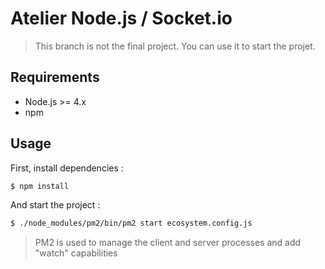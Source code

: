 # Atelier Node.js / Socket.io

> This branch is not the final project.
> You can use it to start the projet.

## Requirements

- Node.js >= 4.x
- npm

## Usage
First, install dependencies :

```bash
$ npm install
```

And start the project :
```bash
$ ./node_modules/pm2/bin/pm2 start ecosystem.config.js
```
> PM2 is used to manage the client and server processes and add "watch" capabilities
